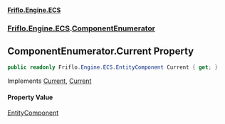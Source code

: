 #### [Friflo.Engine.ECS](index.md 'index')
### [Friflo.Engine.ECS](Friflo.Engine.ECS.md 'Friflo.Engine.ECS').[ComponentEnumerator](ComponentEnumerator.md 'Friflo.Engine.ECS.ComponentEnumerator')

## ComponentEnumerator.Current Property

```csharp
public readonly Friflo.Engine.ECS.EntityComponent Current { get; }
```

Implements [Current](https://docs.microsoft.com/en-us/dotnet/api/System.Collections.Generic.IEnumerator-1.Current 'System.Collections.Generic.IEnumerator`1.Current'), [Current](https://docs.microsoft.com/en-us/dotnet/api/System.Collections.IEnumerator.Current 'System.Collections.IEnumerator.Current')

#### Property Value
[EntityComponent](EntityComponent.md 'Friflo.Engine.ECS.EntityComponent')